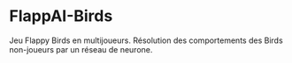 # FlappAI-Birds
Jeu Flappy Birds en multijoueurs. Résolution des comportements des Birds non-joueurs par un réseau de neurone.
